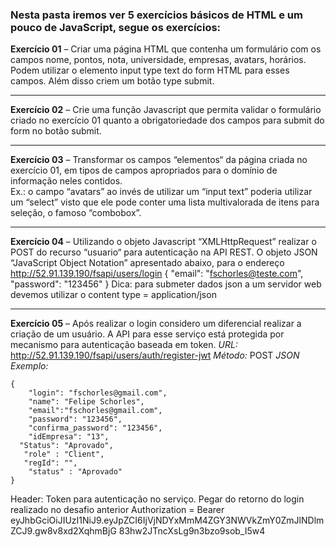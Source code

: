 ### Nesta pasta iremos ver 5 exercícios básicos de HTML e um pouco de JavaScript, segue os exercícios:

**Exercício 01** – Criar uma página HTML que contenha um formulário com os campos nome,  pontos, nota, universidade, empresas, avatars, horários. 
Podem utilizar o  elemento input type text do form HTML para esses campos. 
Além disso criem um  botão type submit. 

----------------------------------------------------------------------------------------------------

**Exercício 02** – Crie uma função Javascript que permita validar o formulário criado no  exercício 01 quanto a obrigatoriedade dos campos para submit do form no botão submit. 

----------------------------------------------------------------------------------------------------

**Exercício 03** – Transformar os campos “elementos“ da página criada no exercício 01, em  tipos de campos apropriados para o domínio de informação neles contidos.  
Ex.: o campo “avatars” ao invés de utilizar um “input text” poderia utilizar um  “select” visto que ele pode conter uma lista multivalorada de itens para seleção, o  famoso “combobox”.

----------------------------------------------------------------------------------------------------

**Exercício 04** – Utilizando o objeto Javascript “XMLHttpRequest” realizar o POST do recurso  “usuario“ para autenticação na API REST. 
O objeto JSON “JavaScript Object  Notation” apresentado abaixo,  para o endereço  
http://52.91.139.190/fsapi/users/login
    { 
        "email": "fschorles@teste.com", 
        "password": "123456" 
    } 
Dica: para submeter dados json a um servidor web devemos utilizar o content type = application/json 

----------------------------------------------------------------------------------------------------

**Exercício 05** – Após realizar o login considero um diferencial realizar a criação de um  usuário. 
A API para esse serviço está protegida por mecanismo para autenticação  baseada em token. 
*URL:* http://52.91.139.190/fsapi/users/auth/register-jwt
*Método:* POST 
*JSON Exemplo:*
```
{  
    "login": "fschorles@gmail.com", 
    "name": "Felipe Schorles", 
    "email":"fschorles@gmail.com", 
    "password": "123456", 
    "confirma_password": "123456", 
    "idEmpresa": "13", 
  "Status": "Aprovado", 
   "role" : "Client", 
   "regId": "", 
    "status" : "Aprovado" 
} 
```
Header: Token para autenticação no serviço. Pegar do retorno do login  realizado no desafio anterior 
Authorization = Bearer  
eyJhbGciOiJIUzI1NiJ9.eyJpZCI6IjVjNDYxMmM4ZGY3NWVkZmY0ZmJlNDlmZCJ9.gw8v8xd2XqhmBjG 83hw2JTncXsLg9n3bzo9sob_I5w4





